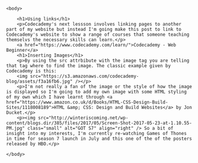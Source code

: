 <html>
	<head>
		<title>Links and Images</title>
	</head>
	
	<body>
	
	    <h1>Using links</h1>
	    <p>Codecademy's next lessson involves linking pages to another part of my website but instead I'm going make this post to link to Codecademy's website to show a range of courses that someone teaching themselvs the necessary skills can learn.</p>
	    <a href="https://www.codecademy.com/learn/">Codecademy - Web Beginner</a>
	    <h1>Inserting Images</h1>
	    <p>By using the src attrbibute with the image tag you are telling that tag where to find the image. The classic example given by Codecademy is this:
	    <img src="https://s3.amazonaws.com/codecademy-blog/assets/f3a16fb6.jpg" /></p>
	    <p>I'm not really a fan of the image or the style of how the image is displayed so I'm going to add my own image with some HTML styling of my own which I have learnt through <a href="https://www.amazon.co.uk/d/Books/HTML-CSS-Design-Build-Sites/1118008189">HTML &amp; CSS: Design and Build Websites</a> by Jon Ducket.</p>
	    <p><img src="http://winteriscoming.net/wp-content/blogs.dir/385/files/2017/05/Screen-Shot-2017-05-23-at-1.10.55-PM.jpg" class="small" alt="GOT S7" align="right" /> So a bit of insight into my interests, I'm currently re-watching Games of Thones in time for season 7 launch in July and this one of the of the posters released by HBO.</p>   
	    
	</body>
</html>

